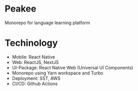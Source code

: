 # Peakee
Monorepo for language learning platform
# Techinology
- Mobile: React Native
- Web: ReactJS, NextJS
- UI-Package: React Native Web (Universal UI Components)
- Monorepo using Yarn workspace and Turbo
- Deployment: SST, AWS
- CI/CD: Github Actions
